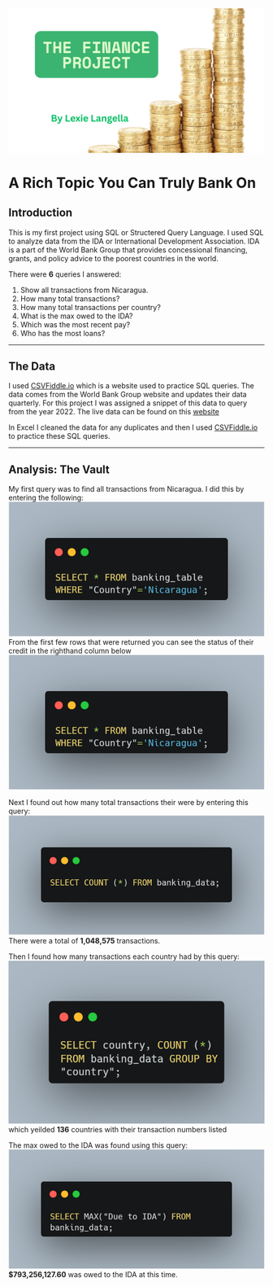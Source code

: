<img src="images/The Finance Project.png?raw=true"/>

# A Rich Topic You Can Truly Bank On

## Introduction
This is my first project using SQL or Structered Query Language. I used SQL to analyze data from the IDA or International Development Association. IDA is a part of the World Bank Group that provides concessional financing, grants, and policy advice to the poorest countries in the world. 

There were **6** queries I answered:
  1. Show all transactions from Nicaragua.
  2. How many total transactions?
  3. How many total transactions per country?
  4. What is the max owed to the IDA?
  5. Which was the most recent pay?
  6. Who has the most loans?

---
## The Data
I used <a href="CSVFiddle.io">CSVFiddle.io</a> which is a website used to practice SQL queries. 
The data comes from the World Bank Group website and updates their data quarterly. For this project I was assigned a snippet of this data to query from the year 2022. The live data can be found on this <a href="https://financesone.worldbank.org/ida-statement-of-credits-grants-and-guarantees-historical-data/DS00976">website</a>

In Excel I cleaned the data for any duplicates and then I used <a href="CSVFiddle.io">CSVFiddle.io</a> to practice these SQL queries. 

---
## Analysis: The Vault
My first query was to find all transactions from  Nicaragua. I did this by entering the following:
<img src="images/SQL Nicaragua.png?raw=true"/>
From the first few rows that were returned you can see the status of their credit in the righthand column below
<img src="images/SQL Nicaragua.png?raw=true"/>

Next I found out how many total transactions their were by entering this query:
<img src="images/SQL All.png?raw=true"/> <br>
There were a total of **1,048,575** transactions.

Then I found how many transactions each country had by this query:
<img src="images/SQL Country.png?raw=true"/> <br>
which yeilded **136** countries with their transaction numbers listed

The max owed to the IDA was found using this query:
<img src="images/SQL MAX.png?raw=true"/> <br> 
**$793,256,127.60** was owed to the IDA at this time. 







